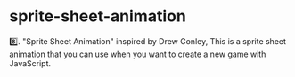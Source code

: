 # sprite-sheet-animation
8️⃣. "Sprite Sheet Animation" inspired by Drew Conley, This is a sprite sheet animation that you can use when you want to create a new game with JavaScript.
